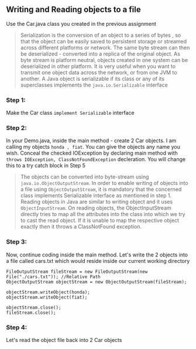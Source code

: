 ## Writing and Reading objects to a file

Use the Car.java class you created in the previous assignment

>Serialization is the conversion of an object to a series of bytes , so that the object can be easily saved to persistent storage or streamed across different platforms or network. The same byte stream can then be deserialized - converted into a replica of the original object. As byte stream is platform neutral, objects created in one system can be deserialized in other platform. It is very useful when you want to transmit one object data across the network, or from one JVM to another. 
A Java object is serializable if its class or any of its superclasses implements the `java.io.Serializable` interface
### Step 1: 
Make the Car class `implement Serializable` interface

### Step 2: 
In your Demo.java, inside the main method - create 2 Car objects. I am calling my objects `honda , fiat`. You can give the objects any name you wish.
Conceal the checked IOException by declaring main method with `throws IOException, ClassNotFoundException` decleration. You will change this to a try catch block in Step 5
>The objects can be converted into byte-stream using `java.io.ObjectOutputStream`. In order to enable writing of objects into a file using `ObjectOutputStream`, it is mandatory that the concerned class implements Serializable interface as mentioned in step 1. Reading objects in Java are similar to writing object and it uses `ObjectInputStream`. On reading objects, the ObjectInputStream directly tries to map all the attributes into the class into which we try to cast the read object. If it is unable to map the respective object exactly then it throws a ClassNotFound exception.

### Step 3:
Now, continue coding inside the main method. Let's write the 2 objects into a file called cars.txt which would reside inside our current working directory
```
FileOutputStream fileStream = new FileOutputStream(new File("./cars.txt")); //Relative Path
ObjectOutputStream objectStream = new ObjectOutputStream(fileStream);
		
objectStream.writeObject(honda);
objectStream.writeObject(fiat);

objectStream.close();
fileStream.close();
```

### Step 4:
Let's read the object file back into 2 Car objects














